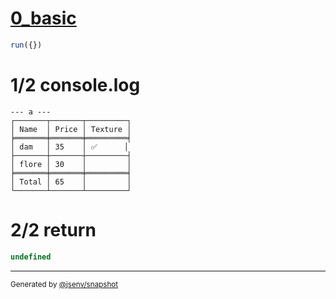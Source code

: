 # [0_basic](../../table_head_and_table_foot.test.mjs#L52)

```js
run({})
```

# 1/2 console.log

```console
--- a ---
┌───────┬───────┬─────────┐
│ Name  │ Price │ Texture │
╞═══════╪═══════╪═════════╡
│ dam   │ 35    │ ✅      │
├───────┼───────┼─────────┤
│ flore │ 30    │         │
╞═══════╪═══════╪═════════╡
│ Total │ 65    │         │
└───────┴───────┴─────────┘

```

# 2/2 return

```js
undefined
```

---

<sub>
  Generated by <a href="https://github.com/jsenv/core/tree/main/packages/independent/snapshot">@jsenv/snapshot</a>
</sub>
